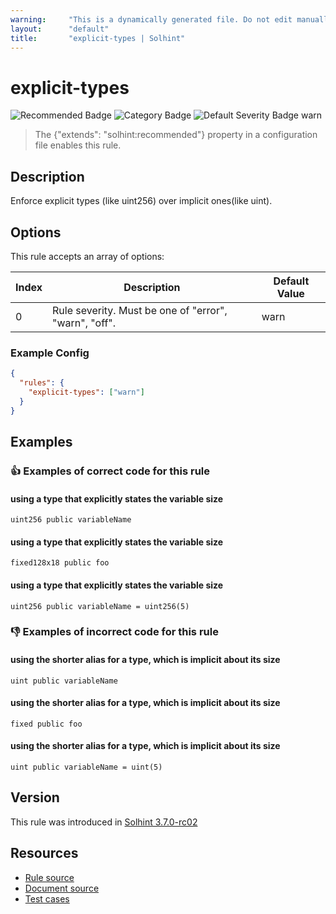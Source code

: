 ```yaml
---
warning:     "This is a dynamically generated file. Do not edit manually."
layout:      "default"
title:       "explicit-types | Solhint"
---
```


# explicit-types
![Recommended Badge](https://img.shields.io/badge/-Recommended-brightgreen)
![Category Badge](https://img.shields.io/badge/-Best%20Practise%20Rules-informational)
![Default Severity Badge warn](https://img.shields.io/badge/Default%20Severity-warn-yellow)
> The {"extends": "solhint:recommended"} property in a configuration file enables this rule.


## Description
Enforce explicit types (like uint256) over implicit ones(like uint).

## Options
This rule accepts an array of options:

| Index | Description                                           | Default Value |
| ----- | ----------------------------------------------------- | ------------- |
| 0     | Rule severity. Must be one of "error", "warn", "off". | warn          |


### Example Config
```json
{
  "rules": {
    "explicit-types": ["warn"]
  }
}
```


## Examples
### 👍 Examples of **correct** code for this rule

#### using a type that explicitly states the variable size

```solidity
uint256 public variableName
```

#### using a type that explicitly states the variable size

```solidity
fixed128x18 public foo
```

#### using a type that explicitly states the variable size

```solidity
uint256 public variableName = uint256(5)
```

### 👎 Examples of **incorrect** code for this rule

#### using the shorter alias for a type, which is implicit about its size

```solidity
uint public variableName
```

#### using the shorter alias for a type, which is implicit about its size

```solidity
fixed public foo
```

#### using the shorter alias for a type, which is implicit about its size

```solidity
uint public variableName = uint(5)
```

## Version
This rule was introduced in [Solhint 3.7.0-rc02](https://github.com/solhint-community/solhint-community/tree/v3.7.0-rc02)

## Resources
- [Rule source](https://github.com/solhint-community/solhint-community/tree/master/lib/rules/best-practises/explicit-types.js)
- [Document source](https://github.com/solhint-community/solhint-community/tree/master/docs/rules/best-practises/explicit-types.md)
- [Test cases](https://github.com/solhint-community/solhint-community/tree/master/test/rules/best-practises/explicit-types.js)
